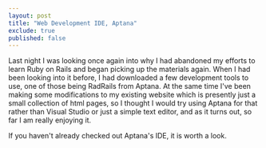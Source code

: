 ```yaml
---
layout: post
title: "Web Development IDE, Aptana"
exclude: true
published: false
---
```


Last night I was looking once again into why I had abandoned my efforts to learn Ruby on Rails and began picking up the materials again. When I had been looking into it before, I had downloaded a few development tools to use, one of those being RadRails from Aptana. At the same time I've been making some modifications to my existing website which is presently just a small collection of html pages, so I thought I would try using Aptana for that rather than Visual Studio or just a simple text editor, and as it turns out, so far I am really enjoying it.

If you haven't already checked out Aptana's IDE, it is worth a look.